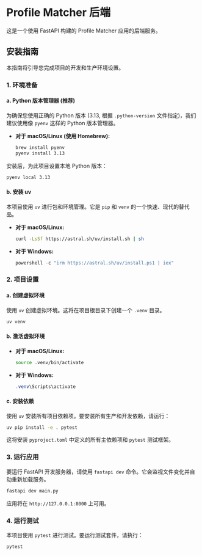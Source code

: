 # Profile Matcher 后端

这是一个使用 FastAPI 构建的 Profile Matcher 应用的后端服务。

## 安装指南

本指南将引导您完成项目的开发和生产环境设置。

### 1. 环境准备

#### a. Python 版本管理器 (推荐)

为确保您使用正确的 Python 版本 (3.13, 根据 `.python-version` 文件指定)，我们建议使用像 `pyenv` 这样的 Python 版本管理器。

- **对于 macOS/Linux (使用 Homebrew):**
  ```bash
  brew install pyenv
  pyenv install 3.13
  ```

安装后，为此项目设置本地 Python 版本：
```bash
pyenv local 3.13
```

#### b. 安装 uv

本项目使用 `uv` 进行包和环境管理。它是 `pip` 和 `venv` 的一个快速、现代的替代品。

- **对于 macOS/Linux:**
  ```bash
  curl -LsSf https://astral.sh/uv/install.sh | sh
  ```
- **对于 Windows:**
  ```powershell
  powershell -c "irm https://astral.sh/uv/install.ps1 | iex"
  ```

### 2. 项目设置

#### a. 创建虚拟环境

使用 `uv` 创建虚拟环境。这将在项目根目录下创建一个 `.venv` 目录。

```bash
uv venv
```

#### b. 激活虚拟环境

- **对于 macOS/Linux:**
  ```bash
  source .venv/bin/activate
  ```
- **对于 Windows:**
  ```powershell
  .venv\Scripts\activate
  ```

#### c. 安装依赖

使用 `uv` 安装所有项目依赖项。要安装所有生产和开发依赖，请运行：
```bash
uv pip install -e . pytest
```
这将安装 `pyproject.toml` 中定义的所有主依赖项和 `pytest` 测试框架。

### 3. 运行应用

要运行 FastAPI 开发服务器，请使用 `fastapi dev` 命令。它会监视文件变化并自动重新加载服务。

```bash
fastapi dev main.py
```

应用将在 `http://127.0.0.1:8000` 上可用。

### 4. 运行测试

本项目使用 `pytest` 进行测试。要运行测试套件，请执行：

```bash
pytest
```